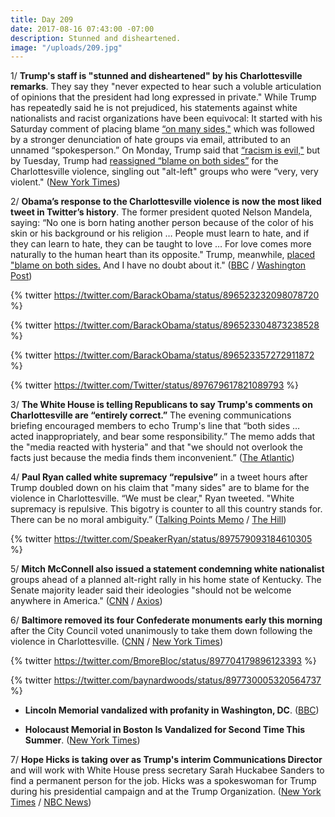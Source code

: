 ```yaml
---
title: Day 209
date: 2017-08-16 07:43:00 -07:00
description: Stunned and disheartened.
image: "/uploads/209.jpg"
---
```


1/ **Trump's staff is "stunned and disheartened" by his Charlottesville remarks**. They say they "never expected to hear such a voluble articulation of opinions that the president had long expressed in private." While Trump has repeatedly said he is not prejudiced, his statements against white nationalists and racist organizations have been equivocal: It started with his Saturday comment of placing blame [“on many sides,"](https://whatthefuckjusthappenedtoday.com/2017/08/14/day-207/#1-the-white-house-issued-a-statement) which was followed by a stronger denunciation of hate groups via email, attributed to an unnamed “spokesperson.” On Monday, Trump said that [“racism is evil,"](https://whatthefuckjusthappenedtoday.com/2017/08/14/day-207/#5-trump-finally-denounced-white-supr) but by Tuesday, Trump had [reassigned “blame on both sides”](https://whatthefuckjusthappenedtoday.com/2017/08/15/day-208/#2-trump-again-blamed-both-sides-for) for the Charlottesville violence, singling out "alt-left" groups who were “very, very violent." ([New York Times](https://www.nytimes.com/2017/08/15/us/politics/trump-charlottesville-white-nationalists.html))

2/ **Obama’s response to the Charlottesville violence is now the most liked tweet in Twitter’s history**. The former president quoted Nelson Mandela, saying:  “No one is born hating another person because of the color of his skin or his background or his religion … People must learn to hate, and if they can learn to hate, they can be taught to love … For love comes more naturally to the human heart than its opposite." Trump, meanwhile, [placed "blame on both sides.](https://whatthefuckjusthappenedtoday.com/2017/08/15/day-208/#2-trump-again-blamed-both-sides-for) And I have no doubt about it." ([BBC](http://www.bbc.com/news/technology-40945096) / [Washington Post](https://www.washingtonpost.com/news/the-fix/wp/2017/08/15/obamas-response-to-charlottesville-violence-is-one-of-the-most-popular-in-twitters-history/))

{% twitter https://twitter.com/BarackObama/status/896523232098078720 %}

{% twitter https://twitter.com/BarackObama/status/896523304873238528  %}

{% twitter https://twitter.com/BarackObama/status/896523357272911872 %}

{% twitter https://twitter.com/Twitter/status/897679617821089793 %}

3/ **The White House is telling Republicans to say Trump's comments on Charlottesville are “entirely correct.”** The evening communications briefing encouraged members to echo Trump's line that “both sides … acted inappropriately, and bear some responsibility.” The memo adds that the "media reacted with hysteria" and that "we should not overlook the facts just because the media finds them inconvenient.” ([The Atlantic](https://www.theatlantic.com/politics/archive/2017/08/the-president-was-entirely-correct/537042/))

4/ **Paul Ryan called white supremacy “repulsive”** in a tweet hours after Trump doubled down on his claim that "many sides" are to blame for the violence in Charlottesville. “We must be clear," Ryan tweeted. "White supremacy is repulsive. This bigotry is counter to all this country stands for. There can be no moral ambiguity.” ([Talking Points Memo](http://talkingpointsmemo.com/livewire/paul-ryan-condemns-white-supremacy-after-trump-press-conference) / [The Hill](http://thehill.com/homenews/house/346701-ryan-white-supremacy-is-repulsive))

{% twitter https://twitter.com/SpeakerRyan/status/897579093184610305 %}

5/ **Mitch McConnell also issued a statement condemning white nationalist** groups ahead of a planned alt-right rally in his home state of Kentucky. The Senate majority leader said their ideologies "should not be welcome anywhere in America." ([CNN](http://www.cnn.com/2017/08/16/politics/mitch-mcconnell-donald-trump-charlottesville-response/) / [Axios](https://www.axios.com/mcconnell-white-nationalist-views-should-not-be-welcome-in-u-s-2473675617.html))

6/ **Baltimore removed its four Confederate monuments early this morning** after the City Council voted unanimously to take them down following the violence in Charlottesville. ([CNN](http://www.cnn.com/2017/08/16/us/baltimore-confederate-monuments-removal/index.html) / [New York Times](https://www.nytimes.com/2017/08/16/us/baltimore-confederate-statues.html))

{% twitter https://twitter.com/BmoreBloc/status/897704179896123393 %}

{% twitter https://twitter.com/baynardwoods/status/897730005320564737 %}

* **Lincoln Memorial vandalized with profanity in Washington, DC**. ([BBC](http://www.bbc.com/news/world-us-canada-40942428))

* **Holocaust Memorial in Boston Is Vandalized for Second Time This Summer**. ([New York Times](https://www.nytimes.com/2017/08/15/us/holocaust-memorial-boston.html))

7/ **Hope Hicks is taking over as Trump's interim Communications Director** and will work with White House press secretary Sarah Huckabee Sanders to find a permanent person for the job. Hicks was a spokeswoman for Trump during his presidential campaign and at the Trump Organization. ([New York Times](https://www.nytimes.com/2017/08/16/us/politics/hope-hicks-white-house-communications-director.html) / [NBC News](http://www.nbcnews.com/politics/politics-news/hope-hicks-tapped-be-trump-s-interim-communications-director-n793136))
